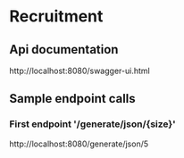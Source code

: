 # Recruitment

## Api documentation

http://localhost:8080/swagger-ui.html

## Sample endpoint calls

### First endpoint '/generate/json/{size}' 

http://localhost:8080/generate/json/5

    